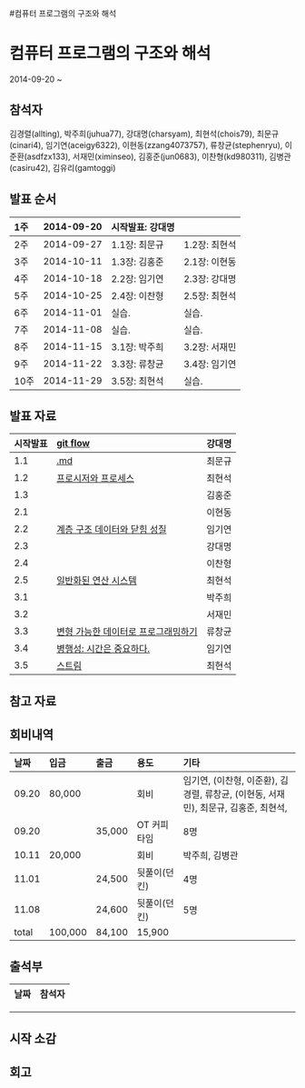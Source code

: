 #컴퓨터 프로그램의 구조와 해석

# 컴퓨터 프로그램의 구조와 해석 #

2014-09-20 ~

## 참석자 ##
김경렬(allting),
박주희(juhua77),
강대명(charsyam),
최현석(chois79),
최문규(cinari4),
임기연(aceigy6322),
이현동(zzang4073757),
류창균(stephenryu),
이준환(asdfzx133),
서재민(ximinseo),
김홍준(jun0683),
이찬형(kd980311),
김병관(casiru42),
김유리(gamtoggi)

## 발표 순서 ##
| 1주 | 2014-09-20 | 시작발표: 강대명  |  |
|:---|:-----------|:-----------|:-|
| 2주 | 2014-09-27 | 1.1장: 최문규  | 1.2장: 최현석 |
| 3주 | 2014-10-11 | 1.3장: 김홍준  | 2.1장: 이현동 |
| 4주 | 2014-10-18 | 2.2장: 임기연  | 2.3장: 강대명 |
| 5주 | 2014-10-25 | 2.4장: 이찬형  | 2.5장: 최현석 |
| 6주 | 2014-11-01 | 실습.        | 실습. |
| 7주 | 2014-11-08 | 실습.        | 실습. |
| 8주 | 2014-11-15 | 3.1장: 박주희  | 3.2장: 서재민 |
| 9주 | 2014-11-22 | 3.3장: 류창균  | 3.4장: 임기연 |
| 10주 | 2014-11-29 | 3.5장: 최현석  | 실습.  |


## 발표 자료 ##
| 시작발표 | [git flow](http://www.slideshare.net/charsyam2/git-flow-38708820) | 강대명 |
|:-----|:------------------------------------------------------------------|:----|
| 1.1  | [.md](.md)                                                        | 최문규 |
| 1.2  | [프로시저와 프로세스](http://www.slideshare.net/HyeonSeokChoi/ss-39609284) | 최현석 |
| 1.3  |                                                                   | 김홍준 |
| 2.1  |                                                                   | 이현동 |
| 2.2  | [계층 구조 데이터와 닫힘 성질](http://www.slideshare.net/aceigy6322/sicp-22)  | 임기연 |
| 2.3  |                                                                   | 강대명 |
| 2.4  |                                                                   | 이찬형 |
| 2.5  | [일반화된 연산 시스템](http://www.slideshare.net/HyeonSeokChoi/sicp25)     | 최현석 |
| 3.1  |                                                                   | 박주희 |
| 3.2  |                                                                   | 서재민 |
| 3.3  | [변형 가능한 데이터로 프로그래밍하기](https://drive.google.com/file/d/0B4EOLqKnmoz5WlZzTEc0SExUYzQ/view) | 류창균 |
| 3.4  | [병행성: 시간은 중요하다.](http://www.slideshare.net/aceigy6322/34-42332702)  | 임기연 |
| 3.5  | [스트림](http://www.slideshare.net/HyeonSeokChoi/35-42241807)        | 최현석  |



## 참고 자료 ##


## 회비내역 ##

| 날짜 | 입금 | 출금 | 용도 | 기타 |
|:---|:---|:---|:---|:---|
| 09.20 | 80,000 |    | 회비 | 임기연,  (이찬형, 이준환), 김경렬, 류창균, (이현동, 서재민), 최문규, 김홍준, 최현석, | 강대명: 시작발표|
| 09.20 |    | 35,000 | OT 커피타임 | 8명 |    |
| 10.11 | 20,000|    | 회비 | 박주희, 김병관 |    |
| 11.01 |    | 24,500 | 뒷풀이(던킨) | 4명 |    |
| 11.08 |    | 24,600 | 뒷풀이(던킨) | 5명 |    |
| total| 100,000 | 84,100 | 15,900   |    |    |


## 출석부 ##
| 날짜 | 참석자 |
|:---|:----|



---


## 시작 소감 ##


## 회고 ##